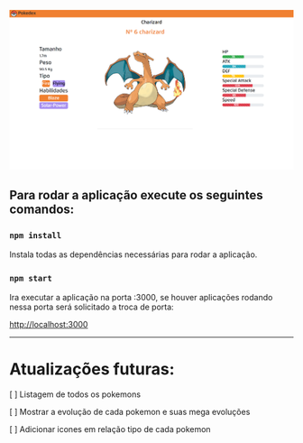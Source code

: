 ![](/printEurekaPokedex1.png)

## Para rodar a aplicação execute os seguintes comandos:

### `npm install`

Instala todas as dependências necessárias para rodar a aplicação.

### `npm start`

Ira executar a aplicação na porta :3000, se houver aplicações rodando nessa porta será solicitado a troca de porta:

[http://localhost:3000](http://localhost:3000)

------------------------------------------------------------------------------

# Atualizações futuras:

[ ] Listagem de todos os pokemons

[ ] Mostrar a evolução de cada pokemon e suas mega evoluções

[ ] Adicionar icones em relação tipo de cada pokemon
